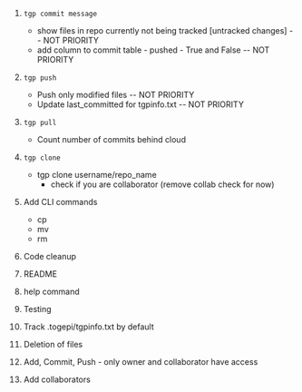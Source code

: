 1. `tgp commit message`
    * show files in repo currently not being tracked [untracked changes] -- NOT PRIORITY
    * add column to commit table - pushed - True and False -- NOT PRIORITY

2. `tgp push`
    * Push only modified files -- NOT PRIORITY
    * Update last_committed for tgpinfo.txt -- NOT PRIORITY

3. `tgp pull`
    * Count number of commits behind cloud

4. `tgp clone`
    * tgp clone username/repo_name
        * check if you are collaborator (remove collab check for now)
      
5. Add CLI commands
    * cp
    * mv
    * rm

6. Code cleanup

7. README

8. help command

9. Testing

10. Track .togepi/tgpinfo.txt by default

11. Deletion of files

12. Add, Commit, Push - only owner and collaborator have access

13. Add collaborators
